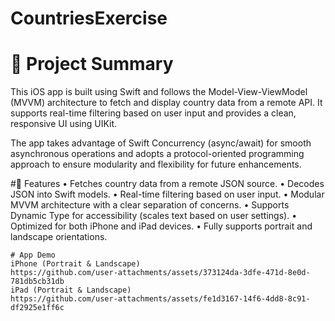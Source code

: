 # CountriesExercise

# 🚀 Project Summary

This iOS app is built using Swift and follows the Model-View-ViewModel (MVVM) architecture to fetch and display country data from a remote API. It supports real-time filtering based on user input and provides a clean, responsive UI using UIKit.

The app takes advantage of Swift Concurrency (async/await) for smooth asynchronous operations and adopts a protocol-oriented programming approach to ensure modularity and flexibility for future enhancements.


#🔑 Features
    • Fetches country data from a remote JSON source.
    • Decodes JSON into Swift models.
    • Real-time filtering based on user input.
    • Modular MVVM architecture with a clear separation of concerns.
    • Supports Dynamic Type for accessibility (scales text based on user settings).
    • Optimized for both iPhone and iPad devices.
    • Fully supports portrait and landscape orientations.
    
    # App Demo
    iPhone (Portrait & Landscape)
    https://github.com/user-attachments/assets/373124da-3dfe-471d-8e0d-781db5cb31db
    iPad (Portrait & Landscape)
    https://github.com/user-attachments/assets/fe1d3167-14f6-4dd8-8c91-df2925e1ff6c

